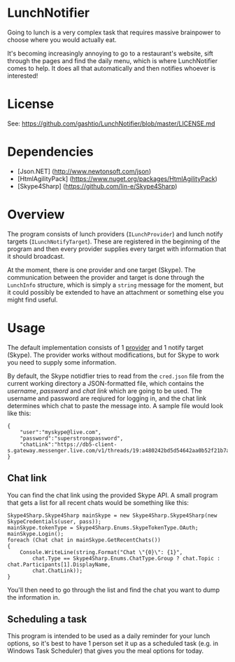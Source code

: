 # LunchNotifier

Going to lunch is a very complex task that requires massive brainpower to choose where you would actually eat.

It's becoming increasingly annoying to go to a restaurant's website, sift through the pages and find the daily menu, which is where LunchNotifier comes to help. It does all that automatically and then notifies whoever is interested!

# License 
See: https://github.com/gashtio/LunchNotifier/blob/master/LICENSE.md

# Dependencies
- [Json.NET] (http://www.newtonsoft.com/json)
- [HtmlAgilityPack] (https://www.nuget.org/packages/HtmlAgilityPack)
- [Skype4Sharp] (https://github.com/lin-e/Skype4Sharp)

# Overview

The program consists of lunch providers (`ILunchProvider`) and lunch notify targets (`ILunchNotifyTarget`).
These are registered in the beginning of the program and then every provider supplies every target with information that it should broadcast.

At the moment, there is one provider and one target (Skype). The communication between the provider and target is done through the `LunchInfo` structure, which is simply a `string` message for the moment, but it could possibly be extended to have an attachment or something else you might find useful.

# Usage

The default implementation consists of 1 [provider](https://www.krivoto.com) and 1 notify target (Skype).
The provider works without modifications, but for Skype to work you need to supply some information.

By default, the Skype notidfier tries to read from the `cred.json` file from the current working directory a JSON-formatted file, which contains the *username*, *password* and *chat link* which are going to be used. The username and password are reqiured for logging in, and the chat link determines which chat to paste the message into. A sample file would look like this:

```{JSON}
{  
	"user":"myskype@live.com",
	"password":"superstrongpassword",
	"chatLink":"https://db5-client-s.gateway.messenger.live.com/v1/threads/19:a480242bd5d54642aa0b52f21b7acab9@thread.skype"
}
```

## Chat link
You can find the chat link using the provided Skype API. A small program that gets a list for all recent chats would be something like this:

```{C#}
Skype4Sharp.Skype4Sharp mainSkype = new Skype4Sharp.Skype4Sharp(new SkypeCredentials(user, pass));
mainSkype.tokenType = Skype4Sharp.Enums.SkypeTokenType.OAuth;
mainSkype.Login();
foreach (Chat chat in mainSkype.GetRecentChats())
{
	Console.WriteLine(string.Format("Chat \"{0}\": {1}",
		chat.Type == Skype4Sharp.Enums.ChatType.Group ? chat.Topic : chat.Participants[1].DisplayName,
		chat.ChatLink));
}
```

You'll then need to go through the list and find the chat you want to dump the information in.

## Scheduling a task

This program is intended to be used as a daily reminder for your lunch options, so it's best to have 1 person set it up as a scheduled task (e.g. in Windows Task Scheduler) that gives you the meal options for today.

